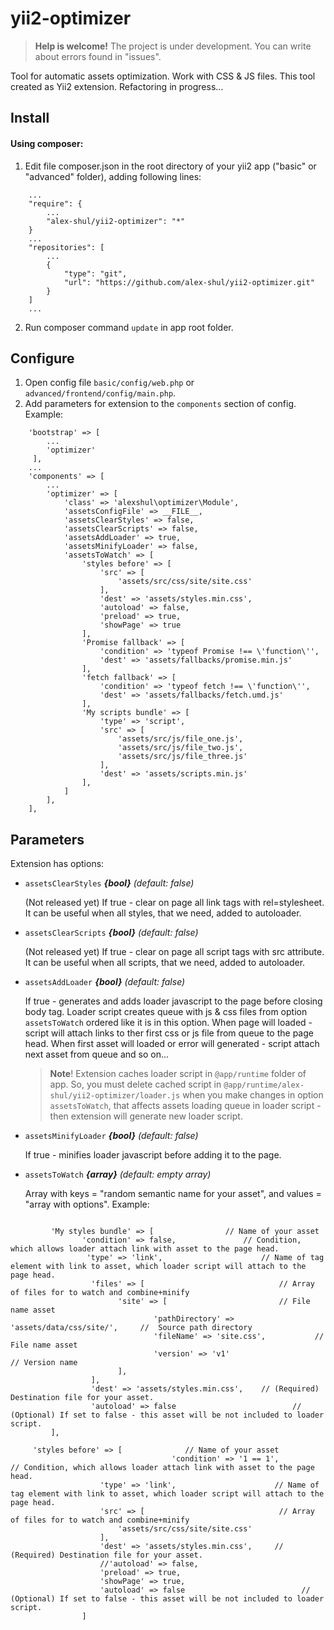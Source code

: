 # yii2-optimizer
> **Help is welcome!** 
The project is under development. You can write about errors found in "issues".

Tool for automatic assets optimization. Work with CSS &amp; JS files. This tool created as Yii2 extension. Refactoring in progress...

## Install

#### Using composer:
1) Edit file composer.json in the root directory of your yii2 app ("basic" or "advanced" folder), adding following lines:
```
    ...
    "require": {
        ...
        "alex-shul/yii2-optimizer": "*"        
    }
    ...
    "repositories": [        
        ...
        {
            "type": "git",
            "url": "https://github.com/alex-shul/yii2-optimizer.git"
        }       
    ]
    ...
```
2) Run composer command `update` in app root folder.

## Configure

1) Open config file `basic/config/web.php` or `advanced/frontend/config/main.php`.
2) Add parameters for extension to the `components` section of config. Example:
```
    'bootstrap' => [
        ...
        'optimizer'
     ],
    ...
    'components' => [
        ...
        'optimizer' => [
            'class' => 'alexshul\optimizer\Module',
			'assetsConfigFile' => __FILE__,
            'assetsClearStyles' => false,
            'assetsClearScripts' => false,
	        'assetsAddLoader' => true,
	        'assetsMinifyLoader' => false,
	        'assetsToWatch' => [
	            'styles before' => [
					'src' => [						
						'assets/src/css/site/site.css'
					],
					'dest' => 'assets/styles.min.css',					
					'autoload' => false,
					'preload' => true,
					'showPage' => true
                ],
                'Promise fallback' => [ 
					'condition' => 'typeof Promise !== \'function\'',          
					'dest' => 'assets/fallbacks/promise.min.js'                                 
            	],
                'fetch fallback' => [ 
					'condition' => 'typeof fetch !== \'function\'',          
					'dest' => 'assets/fallbacks/fetch.umd.js'                                        
            	],
                'My scripts bundle' => [
					'type' => 'script',
					'src' => [
						'assets/src/js/file_one.js',
						'assets/src/js/file_two.js',
						'assets/src/js/file_three.js'
					],
					'dest' => 'assets/scripts.min.js'					
                ],
			]
        ],
    ],
```

## Parameters

Extension has options:
- `assetsClearStyles` ***{bool}*** *(default: false)*

	(Not released yet) If true - clear on page all link tags with rel=stylesheet. It can be useful when all styles, that we need, added to autoloader.
- `assetsClearScripts` ***{bool}*** *(default: false)*

	(Not released yet) If true - clear on page all script tags with src attribute. It can be useful when all scripts, that we need, added to autoloader.
- `assetsAddLoader` ***{bool}*** *(default: false)*

	If true - generates and adds loader javascript to the page before closing body tag. Loader script creates queue with js & css files from option `assetsToWatch` ordered like it is in this option. When page will loaded - script will attach links to ther first css or js file from queue to the page head. When first asset will loaded or error will generated - script attach next asset from queue and so on...
	>**Note**! Extension caches loader script in `@app/runtime` folder of app. So, you must delete cached script in `@app/runtime/alex-shul/yii2-optimizer/loader.js` when you make changes in option `assetsToWatch`, that affects assets loading queue in loader script - then extension will generate new loader script.
	
- `assetsMinifyLoader` ***{bool}*** *(default: false)*

	If true - minifies loader javascript before adding it to the page.
- `assetsToWatch` ***{array}*** *(default: empty array)*

     Array with keys = "random semantic name for your asset", and values = "array with options". Example:
```
 
         'My styles bundle' => [                // Name of your asset
                'condition' => false,               // Condition, which allows loader attach link with asset to the page head.
                 'type' => 'link',                      // Name of tag element with link to asset, which loader script will attach to the page head. 
                  'files' => [                              // Array of files for to watch and combine+minify
                        'site' => [                         // File name asset
                                'pathDirectory' => 'assets/data/css/site/',     //  Source path directory
                                'fileName' => 'site.css',           // File name asset
                                'version' => 'v1'                      // Version name
                        ],
                  ],
                  'dest' => 'assets/styles.min.css',    // (Required) Destination file for your asset.    
                  'autoload' => false                          // (Optional) If set to false - this asset will be not included to loader script.
         ], 
	 
	 'styles before' => [              // Name of your asset
	                                'condition' => '1 == 1',             // Condition, which allows loader attach link with asset to the page head.
					'type' => 'link',                      // Name of tag element with link to asset, which loader script will attach to the page head. 
					'src' => [	                            // Array of files for to watch and combine+minify					
						'assets/src/css/site/site.css'
					],
					'dest' => 'assets/styles.min.css',	   // (Required) Destination file for your asset.   				
					//'autoload' => false,
					'preload' => true,
					'showPage' => true,
					'autoload' => false                          // (Optional) If set to false - this asset will be not included to loader script.
                ]
            
```
